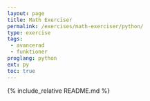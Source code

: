 ```yaml
---
layout: page
title: Math Exerciser
permalink: /exercises/math-exerciser/python/
type: exercise
tags: 
 - avancerad
 - funktioner
proglang: python
ext: py
toc: true
---
```

{% include_relative README.md %}

